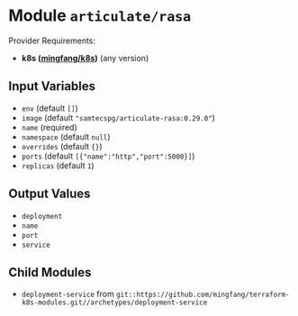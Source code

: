 
# Module `articulate/rasa`

Provider Requirements:
* **k8s ([mingfang/k8s](https://registry.terraform.io/providers/mingfang/k8s/latest))** (any version)

## Input Variables
* `env` (default `[]`)
* `image` (default `"samtecspg/articulate-rasa:0.29.0"`)
* `name` (required)
* `namespace` (default `null`)
* `overrides` (default `{}`)
* `ports` (default `[{"name":"http","port":5000}]`)
* `replicas` (default `1`)

## Output Values
* `deployment`
* `name`
* `port`
* `service`

## Child Modules
* `deployment-service` from `git::https://github.com/mingfang/terraform-k8s-modules.git//archetypes/deployment-service`

